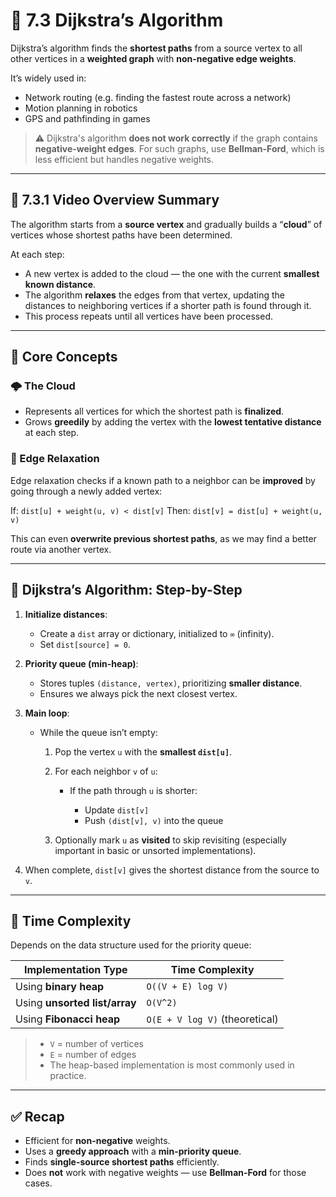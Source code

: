 # 🚀 7.3 Dijkstra’s Algorithm

Dijkstra’s algorithm finds the **shortest paths** from a source vertex to all other vertices in a **weighted graph** with **non-negative edge weights**.

It’s widely used in:

* Network routing (e.g. finding the fastest route across a network)
* Motion planning in robotics
* GPS and pathfinding in games

> ⚠️ Dijkstra's algorithm **does not work correctly** if the graph contains **negative-weight edges**. For such graphs, use **Bellman-Ford**, which is less efficient but handles negative weights.

---

## 🎥 7.3.1 Video Overview Summary

The algorithm starts from a **source vertex** and gradually builds a “**cloud**” of vertices whose shortest paths have been determined.

At each step:

* A new vertex is added to the cloud — the one with the current **smallest known distance**.
* The algorithm **relaxes** the edges from that vertex, updating the distances to neighboring vertices if a shorter path is found through it.
* This process repeats until all vertices have been processed.

---

## 🔧 Core Concepts

### 🌩️ The Cloud

* Represents all vertices for which the shortest path is **finalized**.
* Grows **greedily** by adding the vertex with the **lowest tentative distance** at each step.

### 🔄 Edge Relaxation

Edge relaxation checks if a known path to a neighbor can be **improved** by going through a newly added vertex:

If:
`dist[u] + weight(u, v) < dist[v]`
Then:
`dist[v] = dist[u] + weight(u, v)`

This can even **overwrite previous shortest paths**, as we may find a better route via another vertex.

---

## 🧠 Dijkstra’s Algorithm: Step-by-Step

1. **Initialize distances**:

   * Create a `dist` array or dictionary, initialized to `∞` (infinity).
   * Set `dist[source] = 0`.

2. **Priority queue (min-heap)**:

   * Stores tuples `(distance, vertex)`, prioritizing **smaller distance**.
   * Ensures we always pick the next closest vertex.

3. **Main loop**:

   * While the queue isn’t empty:

     1. Pop the vertex `u` with the **smallest `dist[u]`**.
     2. For each neighbor `v` of `u`:

        * If the path through `u` is shorter:

          * Update `dist[v]`
          * Push `(dist[v], v)` into the queue
     3. Optionally mark `u` as **visited** to skip revisiting (especially important in basic or unsorted implementations).

4. When complete, `dist[v]` gives the shortest distance from the source to `v`.

---

## 🧮 Time Complexity

Depends on the data structure used for the priority queue:

| Implementation Type           | Time Complexity                |
| ----------------------------- | ------------------------------ |
| Using **binary heap**         | `O((V + E) log V)`             |
| Using **unsorted list/array** | `O(V^2)`                       |
| Using **Fibonacci heap**      | `O(E + V log V)` (theoretical) |

> * `V` = number of vertices
> * `E` = number of edges
> * The heap-based implementation is most commonly used in practice.

---

## ✅ Recap

* Efficient for **non-negative** weights.
* Uses a **greedy approach** with a **min-priority queue**.
* Finds **single-source shortest paths** efficiently.
* Does **not** work with negative weights — use **Bellman-Ford** for those cases.